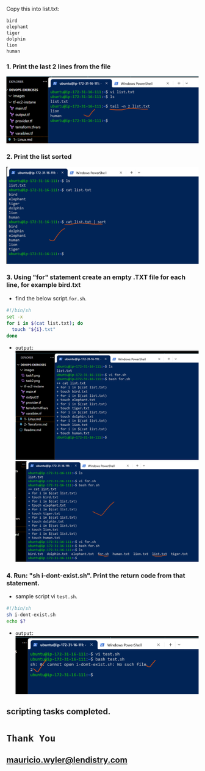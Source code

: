 Copy this into list.txt:
```
bird
elephant
tiger
dolphin
lion
human
```


### 1. Print the last 2 lines from the file
![preview](./images/task1.png)

### 2. Print the list sorted
![preview](./images/task2.png)
### 3. Using "for" statement create an empty .TXT file for each line, for example bird.txt
* find the below script.`for.sh`.
```sh
#!/bin/sh
set -x
for i in $(cat list.txt); do
  touch "${i}.txt"
done
```
* `output`:
![preview](./images/task3.png)
![preview](./images/task4.png)

### 4. Run: "sh i-dont-exist.sh". Print the return code from that statement.
* sample script vi `test.sh`.
```sh
#!/bin/sh
sh i-dont-exist.sh
echo $?
```
* `output`:
![preview](./images/task5.png)

## scripting tasks completed.

# `Thank You`

## mauricio.wyler@lendistry.com
